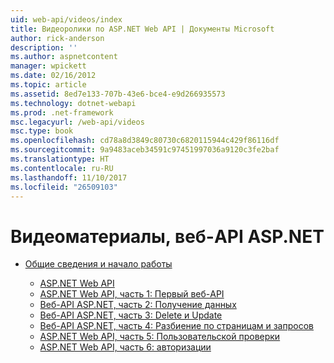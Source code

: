 ```yaml
---
uid: web-api/videos/index
title: Видеоролики по ASP.NET Web API | Документы Microsoft
author: rick-anderson
description: ''
ms.author: aspnetcontent
manager: wpickett
ms.date: 02/16/2012
ms.topic: article
ms.assetid: 8ed7e133-707b-43e6-bce4-e9d266935573
ms.technology: dotnet-webapi
ms.prod: .net-framework
msc.legacyurl: /web-api/videos
msc.type: book
ms.openlocfilehash: cd78a8d3849c80730c6820115944c429f86116df
ms.sourcegitcommit: 9a9483aceb34591c97451997036a9120c3fe2baf
ms.translationtype: HT
ms.contentlocale: ru-RU
ms.lasthandoff: 11/10/2017
ms.locfileid: "26509103"
---
```

<a name="aspnet-web-api-videos"></a>Видеоматериалы, веб-API ASP.NET
====================
- [Общие сведения и начало работы](getting-started/index.md)

    - [ASP.NET Web API](getting-started/aspnet-web-api.md)
    - [ASP.NET Web API, часть 1: Первый веб-API](getting-started/your-first-web-api.md)
    - [Веб-API ASP.NET, часть 2: Получение данных](getting-started/getting-data.md)
    - [Веб-API ASP.NET, часть 3: Delete и Update](getting-started/delete-and-update.md)
    - [Веб-API ASP.NET, часть 4: Разбиение по страницам и запросов](getting-started/paging-and-querying.md)
    - [ASP.NET Web API, часть 5: Пользовательской проверки](getting-started/custom-validation.md)
    - [ASP.NET Web API, часть 6: авторизации](getting-started/authorization.md)
